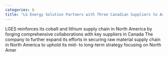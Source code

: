 ```yaml
---
categories: b
title: "LG Energy Solution Partners with Three Canadian Suppliers to Augment Key Battery Material Supply Chain in North America"
---
```

LGES reinforces its cobalt and lithium supply chain in North America by forging comprehensive collaborations with key suppliers in Canada   The company to further expand its efforts in securing raw material supply chain in North America to uphold its mid- to long-term strategy focusing on North Amer